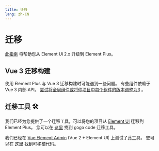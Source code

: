 ```yaml
---
title: 迁移
lang: zh-CN
---
```


# 迁移

[此指南](https://github.com/element-plus/element-plus/discussions/5658) 将帮助您从 Element Ui 2.x 升级到 Element Plus。

## Vue 3 迁移构建

使用 Element Plus 与 Vue 3 迁移构建时可能遇到一些问题。 有些组件依赖于 Vue 3 内部 API。 [尝试将全局组件或将你项目中每个组件的版本调整为3](https://v3-migration.vuejs.org/migration-build.html) 。

## 迁移工具 :hammer_and_wrench:

我们已经为您提供了一个迁移工具，可以将您的项目从 [Element UI](https://element.eleme.io) 迁移到 Element Plus。 您可以在 [这里](https://github.com/thx/gogocode/tree/main/packages/gogocode-plugin-element) 找到 gogo code 迁移工具。

我们已经在 [Vue Element Admin](https://github.com/PanJiaChen/vue-element-admin) (Vue 2 + Element UI) 上测试了此工具。 您可以在 [这里](https://github.com/gogocodeio/vue-element-admin) 找到可移植代码。

<style scoped>
  details {
    margin-top: 8px;
  }
</style>

